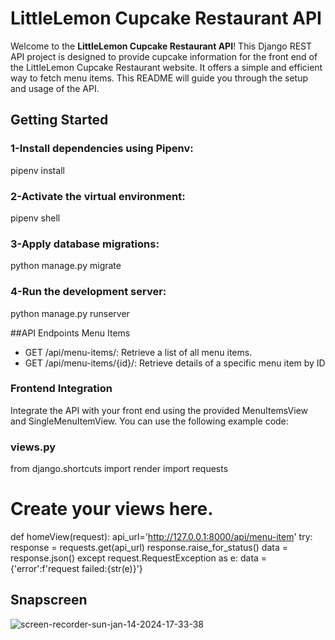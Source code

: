 # LittleLemon Cupcake Restaurant API

Welcome to the **LittleLemon Cupcake Restaurant API**! This Django REST API project is designed to provide cupcake information for the front end of the LittleLemon Cupcake Restaurant website. It offers a simple and efficient way to fetch menu items. This README will guide you through the setup and usage of the API.

## Getting Started
### 1-Install dependencies using Pipenv:
pipenv install
### 2-Activate the virtual environment:
pipenv shell
### 3-Apply database migrations:
python manage.py migrate
### 4-Run the development server:
python manage.py runserver

##API Endpoints
Menu Items

   + GET /api/menu-items/: Retrieve a list of all menu items.
   + GET /api/menu-items/{id}/: Retrieve details of a specific menu item by ID

### Frontend Integration
Integrate the API with your front end using the provided MenuItemsView and SingleMenuItemView. You can use the following example code:
### views.py

from django.shortcuts import render
import requests
# Create your views here.
def homeView(request):
    api_url='http://127.0.0.1:8000/api/menu-item'
    try:
        response = requests.get(api_url)
        response.raise_for_status()
        data = response.json()
    except request.RequestException as e:
        data = {'error':f'request failed:{str(e)}'}

## Snapscreen


   ![screen-recorder-sun-jan-14-2024-17-33-38](https://github.com/Mu5alaf/LittleLemonAPI/assets/109148687/417db01e-6dc9-43d3-92c2-bf857e4a69e7)
 
